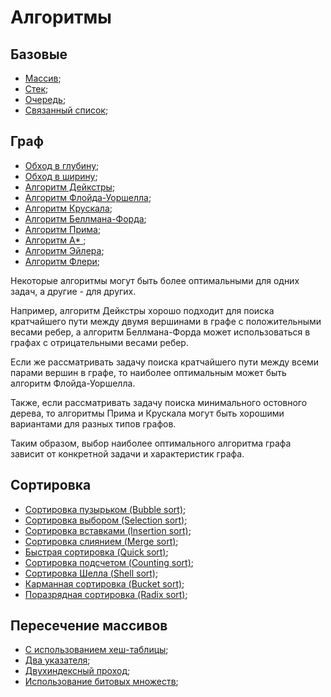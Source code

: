 # Алгоритмы

## Базовые

- [Массив](./src/algorithm/base.md);
- [Стек](./src/algorithm/base.md);
- [Очередь](./src/algorithm/base.md);
- [Связанный список](./src/algorithm/base.md);

## Граф

- [Обход в глубину](./src/algorithm/graph/dfs.md);
- [Обход в ширину](./src/algorithm/graph/bfs.md);
- [Алгоритм Дейкстры](./src/algorithm/graph/dijkstra.md);
- [Алгоритм Флойда-Уоршелла](./src/algorithm/graph/floydWarshall.md);
- [Алгоритм Крускала](./src/algorithm/graph/kruskal.md);
- [Алгоритм Беллмана-Форда](./src/algorithm/graph/bellmanFord.md);
- [Алгоритм Прима](./src/algorithm/graph/prim.md);
- [Алгоритм A* ](./src/algorithm/graph/aStar.md);
- [Алгоритм Эйлера](./src/algorithm/graph/eulerianPath.md);
- [Алгоритм Флери](./src/algorithm/graph/fleury.md);

Некоторые алгоритмы могут быть более оптимальными для одних задач, а другие - для других.

Например, алгоритм Дейкстры хорошо подходит для поиска кратчайшего пути между двумя вершинами в графе с положительными весами ребер, а алгоритм Беллмана-Форда может использоваться в графах с отрицательными весами ребер.

Если же рассматривать задачу поиска кратчайшего пути между всеми парами вершин в графе, то наиболее оптимальным может быть алгоритм Флойда-Уоршелла.

Также, если рассматривать задачу поиска минимального остовного дерева, то алгоритмы Прима и Крускала могут быть хорошими вариантами для разных типов графов.

Таким образом, выбор наиболее оптимального алгоритма графа зависит от конкретной задачи и характеристик графа.

## Сортировка

- [Сортировка пузырьком (Bubble sort)](./src/algorithm/sort/bubbleSort.md);
- [Сортировка выбором (Selection sort)](./src/algorithm/sort/selectionSort.md);
- [Сортировка вставками (Insertion sort)](./src/algorithm/sort/insertionSort.md);
- [Сортировка слиянием (Merge sort)](./src/algorithm/sort/mergeSort.md);
- [Быстрая сортировка (Quick sort)](./src/algorithm/sort/quickSort.md);
- [Сортировка подсчетом (Counting sort)](./src/algorithm/sort/countingSort.md);
- [Сортировка Шелла (Shell sort)](./src/algorithm/sort/shelSort.md);
- [Карманная сортировка (Bucket sort)](./src/algorithm/sort/bucketSort.md);
- [Поразрядная сортировка (Radix sort)](./src/algorithm/sort/radixSort.md);


## Пересечение массивов

- [С использованием хеш-таблицы](./src/algorithm/intersection/map.md);
- [Два указателя](./src/algorithm/intersection/twoPointers.md);
- [Двухиндексный проход](./src/algorithm/intersection/twoIndex.md);
- [Использование битовых множеств](./src/algorithm/intersection/bitSets.md);
